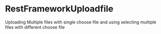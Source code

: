 # RestFrameworkUploadfile
Uploading Multiple files with single choose file and using selecting multiple files with different choose file
